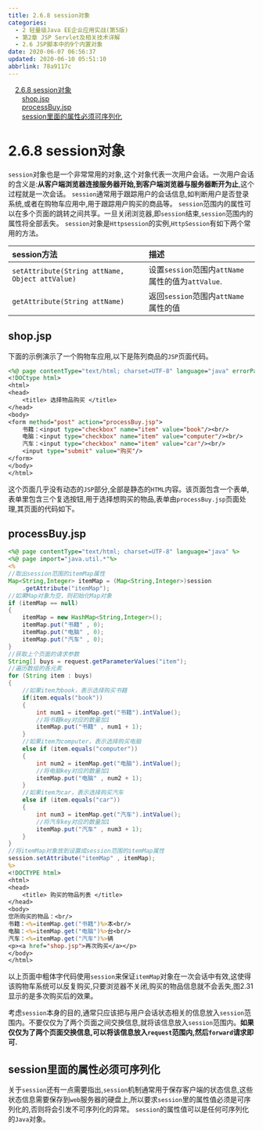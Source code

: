 ```yaml
---
title: 2.6.8 session对象
categories: 
  - 2 轻量级Java EE企业应用实战(第5版)
  - 第2章 JSP Servlet及相关技术详解
  - 2.6 JSP脚本中的9个内置对象
date: 2020-06-07 06:56:37
updated: 2020-06-10 05:51:10
abbrlink: 78a9117c
---
```

<div id='my_toc'><a href="/JavaReadingNotes/78a9117c/#2-6-8-session对象" class="header_1">2.6.8 session对象</a>&nbsp;<br><a href="/JavaReadingNotes/78a9117c/#shop-jsp" class="header_2">shop.jsp</a>&nbsp;<br><a href="/JavaReadingNotes/78a9117c/#processBuy-jsp" class="header_2">processBuy.jsp</a>&nbsp;<br><a href="/JavaReadingNotes/78a9117c/#session里面的属性必须可序列化" class="header_2">session里面的属性必须可序列化</a>&nbsp;<br></div>
<style>.header_1{margin-left: 1em;}.header_2{margin-left: 2em;}.header_3{margin-left: 3em;}.header_4{margin-left: 4em;}.header_5{margin-left: 5em;}.header_6{margin-left: 6em;}</style>
<!--more-->
<script>if (navigator.platform.search('arm')==-1){document.getElementById('my_toc').style.display = 'none';}var e,p = document.getElementsByTagName('p');while (p.length>0) {e = p[0];e.parentElement.removeChild(e);}</script>

<!--end-->
# 2.6.8 session对象
`session`对象也是一个非常常用的对象,这个对象代表一次用户会话。一次用户会话的含义是:**从客户端浏览器连接服务器开始,到客户端浏览器与服务器断开为止**,这个过程就是一次会话。
`session`通常用于跟踪用户的会话信息,如判断用户是否登录系统,或者在购物车应用中,用于跟踪用户购买的商品等。
`session`范围内的属性可以在多个页面的跳转之间共享。一旦关闭浏览器,即`session`结束,`session`范围内的属性将全部丢失。
`session`对象是`Httpsession`的实例,`HttpSession`有如下两个常用的方法。

|session方法|描述|
|:---|:---|
|`setAttribute(String attName, Object attValue)`|设置`session`范围内`attName`属性的值为`attValue`.|
|`getAttribute(String attName)`|返回`session`范围内`attName`属性的值|

## shop.jsp
下面的示例演示了一个购物车应用,以下是陈列商品的`JSP`页面代码。
```jsp
<%@ page contentType="text/html; charset=UTF-8" language="java" errorPage="" %>
<!DOCtype html>
<html>
<head>
    <title> 选择物品购买 </title>
</head>
<body>
<form method="post" action="processBuy.jsp">
    书籍：<input type="checkbox" name="item" value="book"/><br/>
    电脑：<input type="checkbox" name="item" value="computer"/><br/>
    汽车：<input type="checkbox" name="item" value="car"/><br/>
    <input type="submit" value="购买"/>
</form>
</body>
</html>
```
这个页面几乎没有动态的`JSP`部分,全部是静态的`HTML`内容。该页面包含一个表单,表单里包含三个复选按钮,用于选择想购买的物品,表单由`processBuy.jsp`页面处理,其页面的代码如下。
## processBuy.jsp
```jsp
<%@ page contentType="text/html; charset=UTF-8" language="java" %>
<%@ page import="java.util.*"%>
<%
//取出session范围的itemMap属性
Map<String,Integer> itemMap = (Map<String,Integer>)session
    .getAttribute("itemMap");
//如果Map对象为空，则初始化Map对象
if (itemMap == null)
{
    itemMap = new HashMap<String,Integer>();
    itemMap.put("书籍" , 0);
    itemMap.put("电脑" , 0);
    itemMap.put("汽车" , 0);
}
//获取上个页面的请求参数
String[] buys = request.getParameterValues("item");
//遍历数组的各元素
for (String item : buys)
{
    //如果item为book，表示选择购买书籍
    if(item.equals("book"))
    {
        int num1 = itemMap.get("书籍").intValue();
        //将书籍key对应的数量加1
        itemMap.put("书籍" , num1 + 1);
    }
    //如果item为computer，表示选择购买电脑
    else if (item.equals("computer"))
    {
        int num2 = itemMap.get("电脑").intValue();
        //将电脑key对应的数量加1
        itemMap.put("电脑" , num2 + 1);
    }
    //如果item为car，表示选择购买汽车
    else if (item.equals("car"))
    {
        int num3 = itemMap.get("汽车").intValue();
        //将汽车key对应的数量加1
        itemMap.put("汽车" , num3 + 1);
    }
}
//将itemMap对象放到设置成session范围的itemMap属性
session.setAttribute("itemMap" , itemMap);
%>
<!DOCTYPE html>
<html>
<head>
    <title> 购买的物品列表 </title>
</head>
<body>
您所购买的物品：<br/>
书籍：<%=itemMap.get("书籍")%>本<br/>
电脑：<%=itemMap.get("电脑")%>台<br/>
汽车：<%=itemMap.get("汽车")%>辆
<p><a href="shop.jsp">再次购买</a></p>
</body>
</html>
```
以上页面中粗体字代码使用`session`来保证`itemMap`对象在一次会话中有效,这使得该购物车系统可以反复购买,只要浏览器不关闭,购买的物品信息就不会丢失,图2.31显示的是多次购买后的效果。

考虑`session`本身的目的,通常只应该把与用户会话状态相关的信息放入`session`范围内。不要仅仅为了两个页面之间交换信息,就将该信息放入`session`范围内。**如果仅仅为了两个页面交换信息,可以将该信息放入`request`范围内,然后`forward`请求即可.**

## session里面的属性必须可序列化
关于`session`还有一点需要指出,`session`机制通常用于保存客户端的状态信息,这些状态信息需要保存到`web`服务器的硬盘上,所以要求`session`里的属性值必须是可序列化的,否则将会引发不可序列化的异常。
`session`的属性值可以是任何可序列化的`Java`对象。
